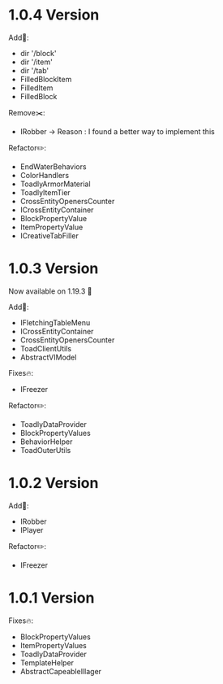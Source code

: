 # 1.0.4 Version

Add🔧:
* dir '/block'
* dir '/item'
* dir '/tab'
* FilledBlockItem
* FilledItem
* FilledBlock


Remove✂️:
* IRobber -> Reason : I found a better way to implement this

Refactor✏️:
* EndWaterBehaviors
* ColorHandlers
* ToadlyArmorMaterial
* ToadlyItemTier
* CrossEntityOpenersCounter
* ICrossEntityContainer
* BlockPropertyValue
* ItemPropertyValue
* ICreativeTabFiller


# 1.0.3 Version

Now available on 1.19.3 🎉

Add🔧:
* IFletchingTableMenu
* ICrossEntityContainer
* CrossEntityOpenersCounter
* ToadClientUtils
* AbstractVIModel

Fixes🔥:
* IFreezer

Refactor✏️:
* ToadlyDataProvider
* BlockPropertyValues
* BehaviorHelper
* ToadOuterUtils

# 1.0.2 Version
Add🔧:
* IRobber
* IPlayer

Refactor✏️:
* IFreezer

# 1.0.1 Version
Fixes🔥:
* BlockPropertyValues
* ItemPropertyValues
* ToadlyDataProvider
* TemplateHelper
* AbstractCapeableIllager
